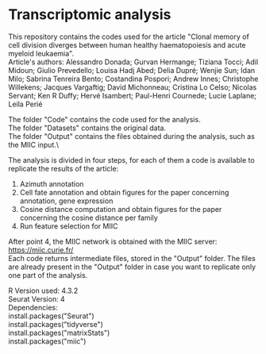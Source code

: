 # Transcriptomic analysis
This repository contains the codes used for the article "Clonal memory of cell division diverges between human healthy haematopoiesis and acute myeloid leukaemia".\
Article's authors: Alessandro Donada; Gurvan Hermange; Tiziana Tocci; Adil Midoun; Giulio Prevedello; Louisa Hadj Abed; Delia Dupré; Wenjie Sun; Idan Milo; Sabrina Tenreira Bento; Costandina Pospori; Andrew Innes; Christophe Willekens; Jacques Vargaftig; David Michonneau; Cristina Lo Celso; Nicolas Servant; Ken R Duffy; Hervé Isambert; Paul-Henri Cournede; Lucie Laplane; Leila Perié

The folder "Code" contains the code used for the analysis.\
The folder "Datasets" contains the original data.\
The folder "Output" contains the files obtained during the analysis, such as the MIIC input.\

The analysis is divided in four steps, for each of them a code is available to replicate the results of the article:
1. Azimuth annotation 
2. Cell fate annotation and obtain figures for the paper concerning annotation, gene expression 
3. Cosine distance computation and obtain figures for the paper concerning the cosine distance per family 
4. Run feature selection for MIIC 

After point 4, the MIIC network is obtained with the MIIC server: https://miic.curie.fr/ \
Each code returns intermediate files, stored in the "Output" folder. The files are already present in the "Output" folder in case you want to replicate only one part of the analysis.

R Version used: 4.3.2\
Seurat Version: 4\
Dependencies:\
install.packages("Seurat")\
install.packages("tidyverse")\
install.packages("matrixStats")\
install.packages("miic")
